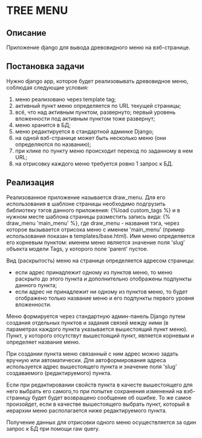 # TREE MENU
## Описание
Приложение django для вывода древовидного меню на вэб-странице.

## Постановка задачи
Нужно django app, которое будет реализовывать древовидное меню, соблюдая следующие условия:
1) меню реализовано через template tag;
2) активный пункт меню определяется по URL текущей страницы;
3) всё, что над активным пунктом, развернуто; первый уровень вложенности под активным пунктом тоже развернут;
4) меню хранится в БД;
5) меню редактируется в стандартной админке Django;
6) на одной вэб-странице может быть несколько меню (они определяются по названию);
7) при клике по пункту меню происходит переход по заданному в нем URL;
8) на отрисовку каждого меню требуется ровно 1 запрос к БД.

## Реализация
Реализованное приложение называется draw_menu.
Для его использования в шаблоне страницы необходимо подгрузить библиотеку тэгов данного приложения: {%load custom_tags %}
и в нужном месте шаблона страницы разместить запись вида:  {% draw_menu 'main_menu' %},
где draw_menu - названия тэга, через которое вызывается отрисока меню с именем 'main_menu' (пример использования показан в templates/base.html).
Имя меню определяется его корневым пунктом: именем меню является значение поля 'slug' объекта модели Tags, у которого поле 'parent' пустое.

Вид (раскрытость) меню на странице определяется адресом страницы:
- если адрес принадлежит одному из пунктов меню, то меню раскрыто до этого пункта и дополнительно отображены подпункты данного пункта;
- если адрес не принадлежит ни одному из пунктов меню, то будет отображено только название меню и его подпункты первого уровня вложенности.

Меню формируется через стандартную админ-панель Django путем создания отдельных пунктов и задания связей между ними (в параметрах каждого пункта указывается вышестоящий пункт меню). Пункт, у которого отсутствут вышестоящий пункт, является корневым и определяет название меню.

При создании пункта меню связанный с ним адрес можно задать вручную или автоматически. Для автоформирования адреса используется адрес вышестоящего пункта и значение поля 'slug' создаваемого (редактируемого) пункта.

Если при редактировании свойств пункта в качесте вышестоящего для него выбрать его самого,то при попытке сохранения изменений на вэб-страницу будет 
будет возвращено сообщение об ошибке. То же самое произойдет, если в качестве вышестоящего выбрать пункт, который в иерархии меню располагается ниже редактируемого пункта.

Получение данных для отрисовки одного меню осуществляется за один запрос к БД при помощи raw query.


